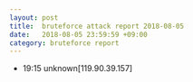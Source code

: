 ```yaml
---
layout: post
title:  bruteforce attack report 2018-08-05
date:   2018-08-05 23:59:59 +09:00
category: bruteforce report
---
```


* 19:15 unknown[119.90.39.157]
